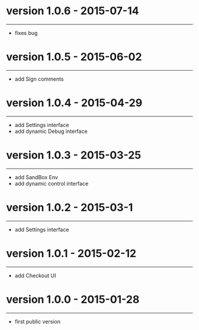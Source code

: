 # version 1.0.6 - 2015-07-14
------------------------
- fixes bug

# version 1.0.5 - 2015-06-02
------------------------
- add Sign comments

# version 1.0.4 - 2015-04-29
------------------------
- add Settings interface
- add dynamic Debug interface

# version 1.0.3 - 2015-03-25
------------------------
- add SandBox Env
- add dynamic control interface

# version 1.0.2 - 2015-03-1
------------------------
- add Settings interface

# version 1.0.1 - 2015-02-12
------------------------
- add Checkout UI

# version 1.0.0 - 2015-01-28
------------------------
- first public version